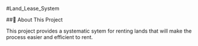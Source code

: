 #Land_Lease_System

##📌 About This Project

This project provides a systematic sytem for renting lands that will make the process easier and efficient to rent.
